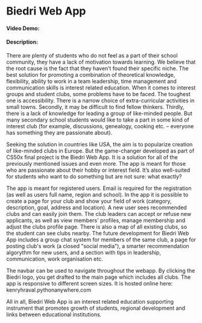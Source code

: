 # Biedri Web App
#### Video Demo:  <URL HERE>
#### Description:

There are plenty of students who do not feel as a part of their school community, they have a lack of motivation towards learning. We believe that the root cause is the fact that they haven’t found their specific niche. The best solution for promoting a combination of theoretical knowledge, flexibility, ability to work in a team leadership, time management and communication skills is interest related education. When it comes to interest groups and student clubs, some problems have to be faced. The toughest one is accessibility. There is a narrow choice of extra-curricular activities in small towns. Secondly, it may be difficult to find fellow thinkers. Thirdly, there is a lack of knowledge for leading a group of like-minded people. But many secondary school students would like to take a part in some kind of interest club (for example, discussions, genealogy, cooking etc. – everyone has something they are passionate about). 

Seeking the solution in countries like USA, the aim is to popularize creation of like-minded clubs in Europe. But the game-changer developed as part of CS50x final project is the Biedri Web App. It is a solution for all of the previously mentioned issues and even more. The app is meant for those who are passionate about their hobby or interest field. It’s also well-suited for students who want to do something but are not sure: what exactly? 

The app is meant for registered users. Email is required for the registration (as well as users full name, region and school). In the app it is possible to create a page for your club and show your field of work (category, description, goal, address and location). A new user sees recommended clubs and can easily join them. The club leaders can accept or refuse new applicants, as well as view members' profiles, manage membership and adjust the clubs profile page. There is also a map of all existing clubs, so the student can see clubs nearby. The future development for Biedri Web App includes a group chat system for members of the same club, a page for posting club's work (a closed "social media"), a smarter recommendation algorythm for new users, and a section with tips in leadership, communication, work organisation etc. 

The navbar can be used to navigate throughout the webapp. By clicking the Biedri logo, you get drafted to the main page which includes all clubs. The app is responsive to different screen sizes. It is hosted online here: kenryhraval.pythonanywhere.com

All in all, Biedri Web App is an interest related education supporting instrument that promotes growth of students, regional development and links between educational institutions.
